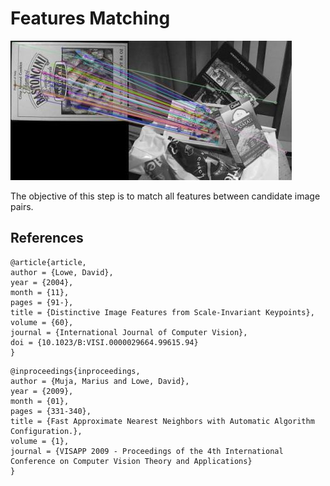 # Features Matching

![](.gitbook/assets/matcher_result2.jpg)

The objective of this step is to match all features between candidate image pairs.

## References

```text
@article{article,
author = {Lowe, David},
year = {2004},
month = {11},
pages = {91-},
title = {Distinctive Image Features from Scale-Invariant Keypoints},
volume = {60},
journal = {International Journal of Computer Vision},
doi = {10.1023/B:VISI.0000029664.99615.94}
}
```

```text
@inproceedings{inproceedings,
author = {Muja, Marius and Lowe, David},
year = {2009},
month = {01},
pages = {331-340},
title = {Fast Approximate Nearest Neighbors with Automatic Algorithm Configuration.},
volume = {1},
journal = {VISAPP 2009 - Proceedings of the 4th International Conference on Computer Vision Theory and Applications}
}
```


